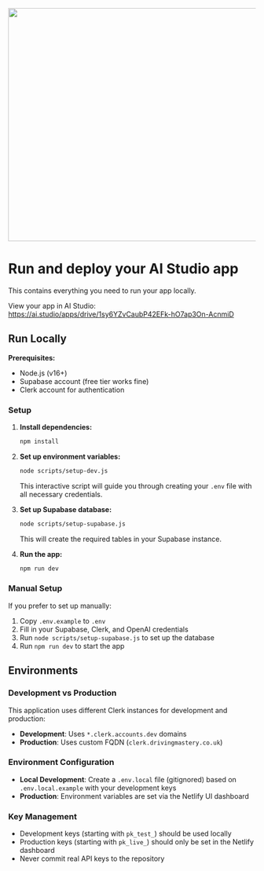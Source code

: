 <div align="center">
<img width="1200" height="475" alt="GHBanner" src="https://github.com/user-attachments/assets/0aa67016-6eaf-458a-adb2-6e31a0763ed6" />
</div>

# Run and deploy your AI Studio app

This contains everything you need to run your app locally.

View your app in AI Studio: https://ai.studio/apps/drive/1sy6YZvCaubP42EFk-hO7ap3On-AcnmiD

## Run Locally

**Prerequisites:**
- Node.js (v16+)
- Supabase account (free tier works fine)
- Clerk account for authentication

### Setup

1. **Install dependencies:**
   ```bash
   npm install
   ```

2. **Set up environment variables:**
   ```bash
   node scripts/setup-dev.js
   ```
   This interactive script will guide you through creating your `.env` file with all necessary credentials.

3. **Set up Supabase database:**
   ```bash
   node scripts/setup-supabase.js
   ```
   This will create the required tables in your Supabase instance.

4. **Run the app:**
   ```bash
   npm run dev
   ```

### Manual Setup

If you prefer to set up manually:

1. Copy `.env.example` to `.env`
2. Fill in your Supabase, Clerk, and OpenAI credentials
3. Run `node scripts/setup-supabase.js` to set up the database
4. Run `npm run dev` to start the app

## Environments

### Development vs Production

This application uses different Clerk instances for development and production:

- **Development**: Uses `*.clerk.accounts.dev` domains
- **Production**: Uses custom FQDN (`clerk.drivingmastery.co.uk`)

### Environment Configuration

- **Local Development**: Create a `.env.local` file (gitignored) based on `.env.local.example` with your development keys
- **Production**: Environment variables are set via the Netlify UI dashboard

### Key Management

- Development keys (starting with `pk_test_`) should be used locally
- Production keys (starting with `pk_live_`) should only be set in the Netlify dashboard
- Never commit real API keys to the repository

